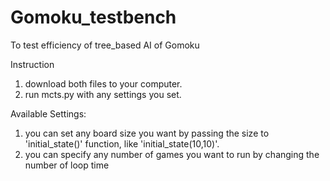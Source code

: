 # Gomoku_testbench
To test efficiency of tree_based AI of Gomoku

Instruction
1. download both files to your computer.
2. run mcts.py with any settings you set.

Available Settings:
1. you can set any board size you want by passing the size to 'initial_state()' function, like 'initial_state(10,10)'.
2. you can specify any number of games you want to run by changing the number of loop time
